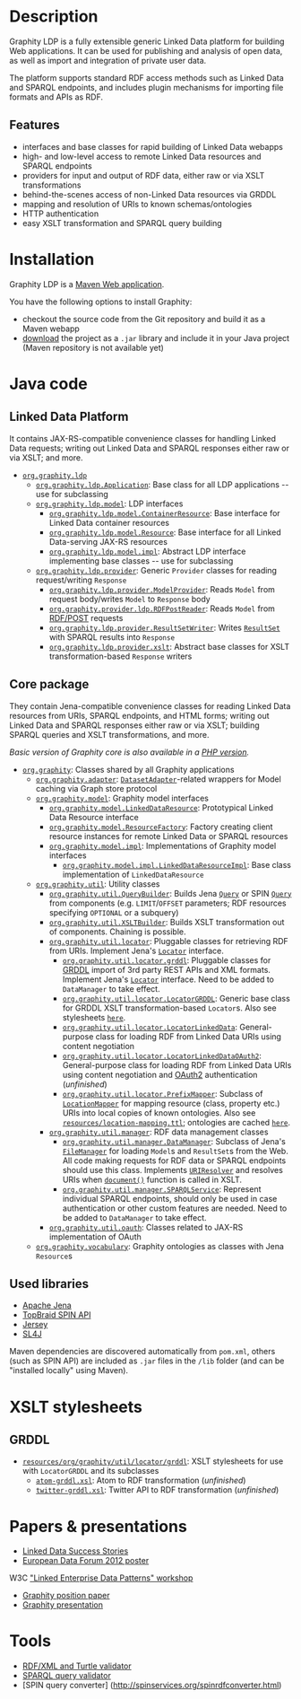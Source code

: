 Description
===========

Graphity LDP is a fully extensible generic Linked Data platform for building Web applications.
It can be used for publishing and analysis of open data, as well as import and integration of private user data.

The platform supports standard RDF access methods such as Linked Data and SPARQL endpoints, and includes plugin mechanisms for importing file formats and APIs as RDF.

Features
--------

* interfaces and base classes for rapid building of Linked Data webapps
* high- and low-level access to remote Linked Data resources and SPARQL endpoints
* providers for input and output of RDF data, either raw or via XSLT transformations
* behind-the-scenes access of non-Linked Data resources via GRDDL
* mapping and resolution of URIs to known schemas/ontologies
* HTTP authentication
* easy XSLT transformation and SPARQL query building

Installation
============

Graphity LDP is a [Maven Web application](http://maven.apache.org/guides/mini/guide-webapp.html).

You have the following options to install Graphity:
* checkout the source code from the Git repository and build it as a Maven webapp
* [download](https://github.com/Graphity/graphity-ldp/downloads) the project as a `.jar` library and include it in your Java project (Maven repository is not available yet)

Java code
=========

Linked Data Platform
--------------------

It contains JAX-RS-compatible convenience classes for handling Linked Data requests; writing out Linked Data and SPARQL responses either raw or via XSLT; and more.

* [`org.graphity.ldp`](https://github.com/Graphity/graphity-ldp/tree/master/src/main/java/org/graphity/ldp)
    * [`org.graphity.ldp.Application`](https://github.com/Graphity/graphity-ldp/tree/master/src/main/java/org/graphity/ldp/Application.java): Base class for all LDP applications -- use for subclassing
    * [`org.graphity.ldp.model`](https://github.com/Graphity/graphity-ldp/tree/master/src/main/java/org/graphity/ldp/model): LDP interfaces
        * [`org.graphity.ldp.model.ContainerResource`](https://github.com/Graphity/graphity-ldp/tree/master/src/main/java/org/graphity/ldp/model/ContainerResource.java): Base interface for Linked Data container resources
        * [`org.graphity.ldp.model.Resource`](https://github.com/Graphity/graphity-ldp/tree/master/src/main/java/org/graphity/ldp/model/Resource.java): Base interface for all Linked Data-serving JAX-RS resources
        * [`org.graphity.ldp.model.impl`](https://github.com/Graphity/graphity-ldp/tree/master/src/main/java/org/graphity/ldp/model/impl): Abstract LDP interface implementing base classes -- use for subclassing
    * [`org.graphity.ldp.provider`](https://github.com/Graphity/graphity-ldp/tree/master/src/main/java/org/graphity/ldp/provider): Generic `Provider` classes for reading request/writing `Response`
        * [`org.graphity.ldp.provider.ModelProvider`](https://github.com/Graphity/graphity-ldp/tree/master/src/main/java/org/graphity/ldp/provider/ModelProvider.java): Reads `Model` from request body/writes `Model` to `Response` body
        * [`org.graphity.provider.ldp.RDFPostReader`](https://github.com/Graphity/graphity-ldp/tree/master/src/main/java/org/graphity/ldp/provider/RDFPostReader.java): Reads `Model` from [RDF/POST](http://www.lsrn.org/semweb/rdfpost.html) requests
        * [`org.graphity.ldp.provider.ResultSetWriter`](https://github.com/Graphity/graphity-ldp/tree/master/src/main/java/org/graphity/ldp/provider/ResultSetWriter.java): Writes [`ResultSet`](http://jena.apache.org/documentation/javadoc/arq/com/hp/hpl/jena/query/ResultSet.html) with SPARQL results into `Response`
        * [`org.graphity.ldp.provider.xslt`](https://github.com/Graphity/graphity-ldp/tree/master/src/main/java/org/graphity/ldp/provider/xslt): Abstract base classes for XSLT transformation-based `Response` writers

Core package
------------

They contain Jena-compatible convenience classes for reading Linked Data resources from URIs, SPARQL endpoints, and HTML forms; writing out Linked Data and SPARQL responses either raw or via XSLT; building SPARQL queries and XSLT transformations, and more.

*Basic version of Graphity core is also available in a [PHP version](https://github.com/Graphity/graphity-core).*

* [`org.graphity`](https://github.com/Graphity/graphity-ldp/tree/master/src/main/java/org/graphity): Classes shared by all Graphity applications
    * [`org.graphity.adapter`](https://github.com/Graphity/graphity-ldp/tree/master/src/main/java/org/graphity/adapter): [`DatasetAdapter`](http://jena.apache.org/documentation/javadoc/fuseki/org/apache/jena/fuseki/http/DatasetAdapter.html)-related wrappers for Model caching via Graph store protocol
    * [`org.graphity.model`](https://github.com/Graphity/graphity-ldp/tree/master/src/main/java/org/graphity/model): Graphity model interfaces
        * [`org.graphity.model.LinkedDataResource`](https://github.com/Graphity/graphity-ldp/blob/master/src/main/java/org/graphity/model/LinkedDataResource.java): Prototypical Linked Data Resource interface
        * [`org.graphity.model.ResourceFactory`](https://github.com/Graphity/graphity-ldp/blob/master/src/main/java/org/graphity/model/ResourceFactory.java): Factory creating client resource instances for remote Linked Data or SPARQL resources
        * [`org.graphity.model.impl`](https://github.com/Graphity/graphity-ldp/blob/master/src/main/java/org/graphity/model/impl): Implementations of Graphity model interfaces
            * [`org.graphity.model.impl.LinkedDataResourceImpl`](https://github.com/Graphity/graphity-ldp/blob/master/src/main/java/org/graphity/model/impl/LinkedDataResourceImpl.java): Base class implementation of `LinkedDataResource`
    * [`org.graphity.util`](https://github.com/Graphity/graphity-ldp/blob/master/src/main/java/org/graphity/util): Utility classes
        * [`org.graphity.util.QueryBuilder`](https://github.com/Graphity/graphity-ldp/tree/master/src/main/java/org/graphity/util/QueryBuilder.java): Builds Jena [`Query`](http://jena.apache.org/documentation/javadoc/arq/com/hp/hpl/jena/query/Query.html) or SPIN [`Query`](www.topquadrant.com/topbraid/spin/api/javadoc/org/topbraid/spin/model/class-use/Query.html) from components (e.g. `LIMIT`/`OFFSET` parameters; RDF resources specifying `OPTIONAL` or a subquery)
        * [`org.graphity.util.XSLTBuilder`](https://github.com/Graphity/graphity-ldp/tree/master/src/main/java/org/graphity/util/XSLTBuilder.java): Builds XSLT transformation out of components. Chaining is possible.
        * [`org.graphity.util.locator`](https://github.com/Graphity/graphity-ldp/tree/master/src/main/java/org/graphity/util/locator): Pluggable classes for retrieving RDF from URIs. Implement Jena's [`Locator`](http://jena.apache.org/documentation/javadoc/jena/com/hp/hpl/jena/util/Locator.html) interface.
            * [`org.graphity.util.locator.grddl`](https://github.com/Graphity/graphity-ldp/tree/master/src/main/java/org/graphity/util/locator): Pluggable classes for [GRDDL](http://www.w3.org/TR/grddl/) import of 3rd party REST APIs and XML formats. Implement Jena's [`Locator`](http://jena.apache.org/documentation/javadoc/jena/com/hp/hpl/jena/util/Locator.html) interface. Need to be added to `DataManager` to take effect.
            * [`org.graphity.util.locator.LocatorGRDDL`](https://github.com/Graphity/graphity-ldp/tree/master/src/main/java/org/graphity/util/locator/LocatorGRDDL.java): Generic base class for GRDDL XSLT transformation-based `Locator`s. Also see stylesheets [`here`](https://github.com/Graphity/graphity-ldp/tree/master/src/main/resources/org/graphity/util/locator/grddl).
            * [`org.graphity.util.locator.LocatorLinkedData`](https://github.com/Graphity/graphity-ldp/tree/master/src/main/java/org/graphity/util/locator/LocatorLinkedData.java): General-purpose class for loading RDF from Linked Data URIs using content negotiation
            * [`org.graphity.util.locator.LocatorLinkedDataOAuth2`](https://github.com/Graphity/graphity-ldp/tree/master/src/main/java/org/graphity/util/locator/LocatorLinkedDataOAuth2.java): General-purpose class for loading RDF from Linked Data URIs using content negotiation and [OAuth2](http://oauth.net/2/) authentication (_unfinished_)
            * [`org.graphity.util.locator.PrefixMapper`](https://github.com/Graphity/graphity-ldp/tree/master/src/main/java/org/graphity/util/locator/PrefixMapper.java): Subclass of [`LocationMapper`](http://jena.apache.org/documentation/javadoc/jena/com/hp/hpl/jena/util/LocationMapper.html) for mapping resource (class, property etc.) URIs into local copies of known ontologies. Also see [`resources/location-mapping.ttl`](https://github.com/Graphity/graphity-ldp/blob/master/src/main/resources/location-mapping.ttl); ontologies are cached [`here`](https://github.com/Graphity/graphity-ldp/tree/master/src/main/resources/org/graphity/browser/vocabulary).
        * [`org.graphity.util.manager`](https://github.com/Graphity/graphity-ldp/tree/master/src/main/java/org/graphity/util/manager): RDF data management classes
            * [`org.graphity.util.manager.DataManager`](https://github.com/Graphity/graphity-ldp/tree/master/src/main/java/org/graphity/util/manager/DataManager.java): Subclass of Jena's [`FileManager`](http://jena.sourceforge.net/how-to/filemanager.html) for loading `Model`s and `ResultSet`s from the Web. All code making requests for RDF data or SPARQL endpoints should use this class. Implements [`URIResolver`](http://docs.oracle.com/javase/6/docs/api/javax/xml/transform/URIResolver.html) and resolves URIs when [`document()`](http://www.w3.org/TR/xslt20/#function-document) function is called in XSLT.
            * [`org.graphity.util.manager.SPARQLService`](https://github.com/Graphity/graphity-ldp/tree/master/src/main/java/org/graphity/util/manager/SPARQLService.java): Represent individual SPARQL endpoints, should only be used in case authentication or other custom features are needed. Need to be added to `DataManager` to take effect.
        * [`org.graphity.util.oauth`](https://github.com/Graphity/graphity-ldp/tree/master/src/main/java/org/graphity/util/oauth): Classes related to JAX-RS implementation of OAuth
    * [`org.graphity.vocabulary`](https://github.com/Graphity/graphity-ldp/tree/master/src/main/java/org/graphity/vocabulary): Graphity ontologies as classes with Jena `Resource`s


Used libraries
--------------

* [Apache Jena](http://jena.apache.org)
* [TopBraid SPIN API](http://topbraid.org/spin/api/)
* [Jersey](http://jersey.java.net)
* [SL4J](http://www.slf4j.org)

Maven dependencies are discovered automatically from `pom.xml`, others (such as SPIN API) are included as `.jar` files in the `/lib` folder (and can be "installed locally" using Maven).

XSLT stylesheets
================

GRDDL
-----

* [`resources/org/graphity/util/locator/grddl`](https://github.com/Graphity/graphity-ldp/tree/master/src/main/resources/org/graphity/util/locator/grddl): XSLT stylesheets for use with `LocatorGRDDL` and its subclasses
    * [`atom-grddl.xsl`](https://github.com/Graphity/graphity-ldp/blob/master/src/main/resources/org/graphity/util/locator/grddl/atom-grddl.xsl): Atom to RDF transformation (_unfinished_)
    * [`twitter-grddl.xsl`](https://github.com/Graphity/graphity-ldp/blob/master/src/main/resources/org/graphity/util/locator/grddl/twitter-grddl.xsl): Twitter API to RDF transformation (_unfinished_)

Papers & presentations
======================

* [Linked Data Success Stories](http://www.slideshare.net/graphity/linked-data-success-stories)
* [European Data Forum 2012 poster](http://semantic-web.dk/posters/Graphity%20EDF2012.pdf)

W3C ["Linked Enterprise Data Patterns" workshop](http://www.w3.org/2011/09/LinkedData/)

* [Graphity position paper](http://www.w3.org/2011/09/LinkedData/ledp2011_submission_1.pdf)
* [Graphity presentation](http://semantic-web.dk/presentations/LEDP2011.pdf)

Tools
=====

* [RDF/XML and Turtle validator](http://www.rdfabout.com/demo/validator/)
* [SPARQL query validator](http://sparql.org/query-validator.html)
* [SPIN query converter] (http://spinservices.org/spinrdfconverter.html)